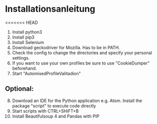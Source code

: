 # Installationsanleitung

<<<<<<< HEAD
1. Install python3
2. Install pip3
3. Install Selenium
4. Download geckodriver for Mozilla. Has to be in PATH.
5. Check the config to change the directories and specify your personal settings.
6. If you want to use your own profiles be sure to use "CookieDumper" beforehand.
7. Start "AutomisedProfileValitadion"

## Optional:
8. Download an IDE for the Python application e.g. Atom. Install the package "script" to execute code directly
9. Start scripts with CTRL+SHiFT+B
10. Install Beautifulsoup 4 and Pandas with PIP

